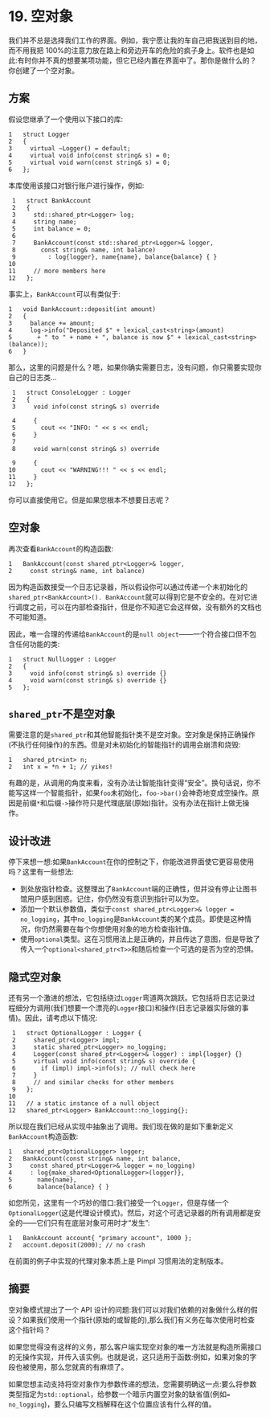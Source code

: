 # 19\. 空对象

我们并不总是选择我们工作的界面。例如，我宁愿让我的车自己把我送到目的地，而不用我把 100%的注意力放在路上和旁边开车的危险的疯子身上。软件也是如此:有时你并不真的想要某项功能，但它已经内置在界面中了。那你是做什么的？你创建了一个空对象。

## 方案

假设您继承了一个使用以下接口的库:

```
1   struct Logger
2   {
3     virtual ~Logger() = default;
4     virtual void info(const string& s) = 0;
5     virtual void warn(const string& s) = 0;
6   };

```

本库使用该接口对银行账户进行操作，例如:

```
 1   struct BankAccount
 2   {
 3     std::shared_ptr<Logger> log;
 4     string name;
 5     int balance = 0;
 6
 7     BankAccount(const std::shared_ptr<Logger>& logger,
 8       const string& name, int balance)
 9         : log{logger}, name{name}, balance{balance} { }
10
11     // more members here
12   };

```

事实上，`BankAccount`可以有类似于:

```
1   void BankAccount::deposit(int amount)
2   {
3     balance += amount;
4     log->info("Deposited $" + lexical_cast<string>(amount)
5       + " to " + name + ", balance is now $" + lexical_cast<string>(balance));
6   }

```

那么，这里的问题是什么？嗯，如果你确实需要日志，没有问题，你只需要实现你自己的日志类…

```
 1   struct ConsoleLogger : Logger
 2   {
 3     void info(const string& s) override

 4     {
 5       cout << "INFO: " << s << endl;
 6     }
 7
 8     void warn(const string& s) override

 9     {
10       cout << "WARNING!!! " << s << endl;
11     }
12   };

```

你可以直接使用它。但是如果您根本不想要日志呢？

## 空对象

再次查看`BankAccount`的构造函数:

```
1   BankAccount(const shared_ptr<Logger>& logger,
2     const string& name, int balance)

```

因为构造函数接受一个日志记录器，所以假设你可以通过传递一个未初始化的`shared_ptr<BankAccount>(). BankAccount`就可以得到它是不安全的。在对它进行调度之前，可以在内部检查指针，但是你不知道它会这样做，没有额外的文档也不可能知道。

因此，唯一合理的传递给`BankAccount`的是`null object`——一个符合接口但不包含任何功能的类:

```
1   struct NullLogger : Logger
2   {
3     void info(const string& s) override {}
4     void warn(const string& s) override {}
5   };

```

## `shared_ptr`不是空对象

需要注意的是`shared_ptr`和其他智能指针类不是空对象。空对象是保持正确操作(不执行任何操作)的东西。但是对未初始化的智能指针的调用会崩溃和烧毁:

```
1   shared_ptr<int> n;
2   int x = *n + 1; // yikes!

```

有趣的是，从调用的角度来看，没有办法让智能指针变得“安全”。换句话说，你不能写这样一个智能指针，如果`foo`未初始化，`foo->bar()`会神奇地变成空操作。原因是前缀`*`和后缀`->`操作符只是代理底层(原始)指针。没有办法在指针上做无操作。

## 设计改进

停下来想一想:如果`BankAccount`在你的控制之下，你能改进界面使它更容易使用吗？这里有一些想法:

*   到处放指针检查。这整理出了`BankAccount`端的正确性，但并没有停止让图书馆用户感到困惑。记住，你仍然没有意识到指针可以为空。
*   添加一个默认参数值，类似于`const shared_ptr<Logger>& logger = no_logging`，其中`no_logging`是`BankAccount`类的某个成员。即使是这种情况，你仍然需要在每个你想使用对象的地方检查指针值。
*   使用`optional`类型。这在习惯用法上是正确的，并且传达了意图，但是导致了传入一个`optional<shared_ptr<T>>`和随后检查一个可选的是否为空的恐惧。

## 隐式空对象

还有另一个激进的想法，它包括绕过`Logger`弯道两次跳跃。它包括将日志记录过程细分为调用(我们想要一个漂亮的`Logger`接口)和操作(日志记录器实际做的事情)。因此，请考虑以下情况:

```
 1   struct OptionalLogger : Logger {
 2     shared_ptr<Logger> impl;
 3     static shared_ptr<Logger> no_logging;
 4     Logger(const shared_ptr<Logger>& logger) : impl{logger} {}
 5     virtual void info(const string& s) override {
 6       if (impl) impl->info(s); // null check here
 7     }
 8     // and similar checks for other members
 9   };
10
11   // a static instance of a null object
12   shared_ptr<Logger> BankAccount::no_logging{};

```

所以现在我们已经从实现中抽象出了调用。我们现在做的是如下重新定义`BankAccount`构造函数:

```
1   shared_ptr<OptionalLogger> logger;
2   BankAccount(const string& name, int balance,
3     const shared_ptr<Logger>& logger = no_logging)
4     : log{make_shared<OptionalLogger>(logger)},
5       name{name},
6       balance{balance} { }

```

如您所见，这里有一个巧妙的借口:我们接受一个`Logger`，但是存储一个`OptionalLogger`(这是代理设计模式)。然后，对这个可选记录器的所有调用都是安全的——它们只有在底层对象可用时才“发生”:

```
1   BankAccount account{ "primary account", 1000 };
2   account.deposit(2000); // no crash

```

在前面的例子中实现的代理对象本质上是 Pimpl 习惯用法的定制版本。

## 摘要

空对象模式提出了一个 API 设计的问题:我们可以对我们依赖的对象做什么样的假设？如果我们使用一个指针(原始的或智能的),那么我们有义务在每次使用时检查这个指针吗？

如果您觉得没有这样的义务，那么客户端实现空对象的唯一方法就是构造所需接口的无操作实现，并传入该实例。也就是说，这只适用于函数:例如，如果对象的字段也被使用，那么您就真的有麻烦了。

如果您想主动支持将空对象作为参数传递的想法，您需要明确这一点:要么将参数类型指定为`std::optional`，给参数一个暗示内置空对象的缺省值(例如`= no_logging`)，要么只编写文档解释在这个位置应该有什么样的值。